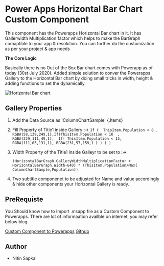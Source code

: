 # Power Apps Horizontal Bar Chart Custom Component
This component has the Powerapps Horizontal Bar chart in it. It has Gallerwidth Multiplication factor which helps to make the BarGraph comaptible to your app & resolution. You can further do the customization as per your project & app needs

**The Core Logic**

Basically there is no Out of the Box Bar chart comes with Powerapp as of today (30st July 2020). Added simple solution to conver the Powerapps Gallery to the Horizontal Bar chart by doing small tricks in width, height & adding functions to set the dynamically.

![Horizontal Bar chart](https://github.com/nitins2408/PowerApps/blob/master/Horizontal%20Bar%20Chart/HorizontalBarChart.JPG)

 
 
## Gallery Properties

1. Add the Data Source as 'ColumnChartSample'    {.Items}

2.  Fill Property of Title1 inside Gallery :-> 
          `If (  ThisItem.Population < 8 , RGBA(58,139,249,1),If(ThisItem.Population < 10  , RGBA(229,111,49,1), 
        If( ThisItem.Population < 15,  RGBA(111,05,131,1), RGBA(231,57,159,1 ) ) ) ) `

3. Width Property of the Title1 inside Galleyr to be set to :->

    `(HorizontalBarGraph.GalleryWidthMultiplicationFactor + HorizontalBarGraph.Width-640) * (ThisItem.Population/Max( ColumnChartSample,Population))`

4.  Two subtitle componenet to be adjusted for Name and value accordingly & hide other components your Horizontal Gallery is ready.

## PreRequiste
You Should know how to Import .msapp file as a Custom Component to Powerapps. There are lot of informaation availble on internet, you may refer below blog


[Custom Component to Powerapps](http://infofunvilla.com/import-msapp-canvas-custom-component-to-microsoft-powerapps/363/)
[Github](https://github.com/) 

## Author
- Nitin Sapkal
 
